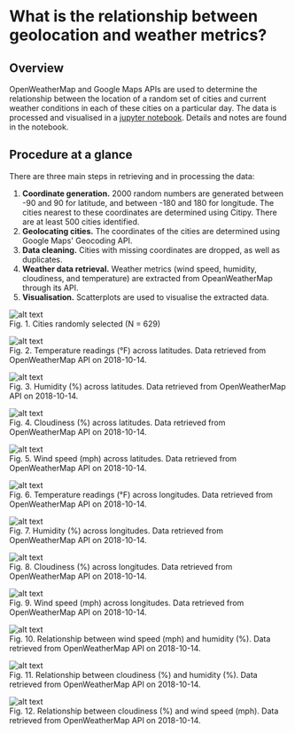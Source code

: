 # What is the relationship between geolocation and weather metrics?
## Overview
OpenWeatherMap and Google Maps APIs are used to determine the relationship between the location of a random set of cities and current weather conditions in each of these cities on a particular day. The data is processed and visualised in a [jupyter notebook](https://github.com/rochiecuevas/WeatherPy/blob/master/WeatherPy.ipynb). Details and notes are found in the notebook.

## Procedure at a glance
There are three main steps in retrieving and in processing the data:
1. __Coordinate generation.__ 2000 random numbers are generated between -90 and 90 for latitude, and between -180 and 180 for longitude. The cities nearest to these coordinates are determined using Citipy. There are at least 500 cities identified.
2. __Geolocating cities.__ The coordinates of the cities are determined using Google Maps' Geocoding API. 
3. __Data cleaning.__ Cities with missing coordinates are dropped, as well as duplicates.
4. __Weather data retrieval.__ Weather metrics (wind speed, humidity, cloudiness, and temperature) are extracted from OpeanWeatherMap through its API.
5. __Visualisation.__ Scatterplots are used to visualise the extracted data.

![alt text](https://github.com/rochiecuevas/WeatherPy/blob/master/Images/city_positions_20181014.png)<br>
Fig. 1. Cities randomly selected (N = 629)

![alt text](https://github.com/rochiecuevas/WeatherPy/blob/master/Images/lat_temp_20181014.png)<br>
Fig. 2. Temperature readings (°F) across latitudes. Data retrieved from OpenWeatherMap API on 2018-10-14.

![alt text](https://github.com/rochiecuevas/WeatherPy/blob/master/Images/lat_hum_20181014.png)<br>
Fig. 3. Humidity (%) across latitudes. Data retrieved from OpenWeatherMap API on 2018-10-14.

![alt text](https://github.com/rochiecuevas/WeatherPy/blob/master/Images/lat_cloud_20181014.png)<br>
Fig. 4. Cloudiness (%) across latitudes. Data retrieved from OpenWeatherMap API on 2018-10-14.

![alt text](https://github.com/rochiecuevas/WeatherPy/blob/master/Images/lat_wind_20181014.png)<br>
Fig. 5. Wind speed (mph) across latitudes. Data retrieved from OpenWeatherMap API on 2018-10-14.

![alt text](https://github.com/rochiecuevas/WeatherPy/blob/master/Images/long_temp_20181014.png)<br>
Fig. 6. Temperature readings (°F) across longitudes. Data retrieved from OpenWeatherMap API on 2018-10-14.

![alt text](https://github.com/rochiecuevas/WeatherPy/blob/master/Images/long_hum_20181014.png)<br>
Fig. 7. Humidity (%) across longitudes. Data retrieved from OpenWeatherMap API on 2018-10-14.

![alt text](https://github.com/rochiecuevas/WeatherPy/blob/master/Images/long_cloud_20181014.png)<br>
Fig. 8. Cloudiness (%) across longitudes. Data retrieved from OpenWeatherMap API on 2018-10-14.

![alt text](https://github.com/rochiecuevas/WeatherPy/blob/master/Images/long_wind_20181014.png)<br>
Fig. 9. Wind speed (mph) across longitudes. Data retrieved from OpenWeatherMap API on 2018-10-14.

![alt text](https://github.com/rochiecuevas/WeatherPy/blob/master/Images/hum_wind_20181014.png)<br>
Fig. 10. Relationship between wind speed (mph) and humidity (%). Data retrieved from OpenWeatherMap API on 2018-10-14.

![alt text](https://github.com/rochiecuevas/WeatherPy/blob/master/Images/hum_cloud_20181014.png)<br>
Fig. 11. Relationship between cloudiness (%) and humidity (%). Data retrieved from OpenWeatherMap API on 2018-10-14.

![alt text](https://github.com/rochiecuevas/WeatherPy/blob/master/Images/cloud_wind_20181014.png)<br>
Fig. 12. Relationship between cloudiness (%) and wind speed (mph). Data retrieved from OpenWeatherMap API on 2018-10-14.

